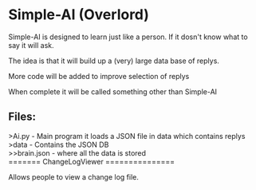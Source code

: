 
<h1>Simple-AI (Overlord)</h1>

Simple-AI is designed to learn just like a person. If it dosn't know what to say it will ask.

The idea is that it will build up a (very) large data base of replys.

More code will be added to improve selection of replys

When complete it will be called something other than Simple-AI

<h2>Files:</h2>
>Ai.py - Main program it loads a JSON file in data which contains replys<br />
>data - Contains the JSON DB<br />
>>brain.json - where all the data is stored
<br />
=======
ChangeLogViewer
===============

Allows people to view a change log file.


